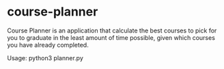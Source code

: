 # course-planner
Course Planner is an application that calculate the best courses to pick for you to graduate in the least amount of time possible, given which courses you have already completed.

Usage:
  python3 planner.py <UFSC registration number> <CAGR password>
